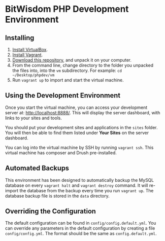 # BitWisdom PHP Development Environment 

## Installing
1. [Install VirtualBox](https://www.virtualbox.org/). 
2. [Install Vagrant](https://www.vagrantup.com/).
3. [Download this repository](https://github.com/bitwisdom/phpdev/archive/master.zip), 
and unpack it on your computer.
4. From the command line, change directory to the folder you unpacked the files into, 
into the ```vm``` subdirectory. For example: ```cd ~/Desktop/phpdev/vm```
5. Run ```vagrant up``` to import and start the virtual machine.

## Using the Development Environment
Once you start the virtual machine, you can access your development server at:
[http://localhost:8888/](http://localhost:8888/). This will display the server
dashboard, with links to your sites and tools.

You should put your development sites and applications in the ```sites``` folder.
You will then be able to find them listed under **Your Sites** on the server dashboard.

You can log into the virtual machine by SSH by running ```vagrant ssh```. This virtual 
machine has composer and Drush pre-installed.

## Automated Backups
This environment has been designed to automatically backup the MySQL database on every
```vagrant halt``` and ```vagrant destroy``` command. It will re-import the database 
from the backup every time you run ```vagrant up```. The database backup file is stored
in the ```data``` directory.

## Overriding the Configuration
The default configuration can be found in ```config/config.default.yml```. 
You can override any parameters in the default configuration by creating
a file ```config/config.yml```. The format should be the same as ```config.default.yml```.
